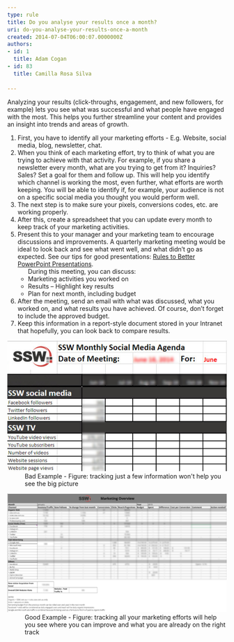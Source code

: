 ```yaml
---
type: rule
title: Do you analyse your results once a month?
uri: do-you-analyse-your-results-once-a-month
created: 2014-07-04T06:00:07.0000000Z
authors:
- id: 1
  title: Adam Cogan
- id: 83
  title: Camilla Rosa Silva

---
```




<span class='intro'> <p>​​​Analyzing your results (click-throughs, engagement, and new followers, for example) lets you see what&#160;was successful and what people have engaged with the most. This helps you further streamline your content and provides an insight into trends and areas of growth.<br></p> </span>

<ol><li>First, you have to identify all your marketing efforts - E.g. Website, social media, blog, newsletter, chat.</li><li>When you think of each marketing effort, try to think of what you are trying to achieve with that activity. For example, if you share a newsletter every month, what are you trying to get from it? Inquiries? Sales? Set a goal for them and follow up. This will help you identify which channel is working the most, even further, what efforts are worth keeping. You will be able to identify if, for example, your audience is not on a specific social media you thought you would perform well.</li><li>The next&#160;step is to make sure your pixels, conversions codes, etc. are working properly.</li><li>After this, create a spreadsheet that you can update every month to keep track of your marketing activities.</li><li>Present this to your manager and your marketing team to encourage discussions and improvements. A quarterly marketing meeting would be ideal to look back and see what went well, and what didn’t go as expected. See our tips for good presentations&#58; 
      <a href="/_layouts/15/FIXUPREDIRECT.ASPX?WebId=3dfc0e07-e23a-4cbb-aac2-e778b71166a2&amp;TermSetId=07da3ddf-0924-4cd2-a6d4-a4809ae20160&amp;TermId=133b7e51-2be3-429f-9d08-90d5638df181">Rules to Better PowerPoint Presentations</a>.<br> 
      <ul>During this meeting, you can discuss&#58; 
         <li>Marketing activities you worked on<br></li><li>Results – Highlight key results<br></li><li>Plan for next month, including&#160;budget<br></li></ul></li><li>After the meeting, send an email with what was discussed, what you worked on, and what results you have achieved. Of course, don’t forget to include the approved budget.<br></li><li>Keep this information in a report-style document stored in your Intranet that hopefully, you can look back to compare results.<br></li></ol><dl class="badImage"><dt>
      <img src="marketing overview old.png" alt="marketing overview old.png" style="width&#58;800px;" />
   </dt><dd>Bad Example - Figure&#58; tracking just a few information won't help you see the big picture</dd></dl><dl class="goodImage"><dt>
      <img src="Screen Shot 2020-05-01 at 4.17.26 pm.png" alt="Screen Shot 2020-05-01 at 4.17.26 pm.png" style="width&#58;800px;" />
   </dt><dd>Good Example - Figure&#58; tracking all your marketing efforts will help you see where you can improve and what you are already on the right track​​<br></dd></dl>


